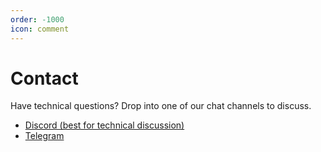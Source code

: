 ```yaml
---
order: -1000
icon: comment
---
```


# Contact

Have technical questions? Drop into one of our chat channels to discuss.

- [Discord (best for technical discussion)](https://discord.gg/mn5un9mUqq)
- [Telegram](https://t.me/avvydomainschat)
